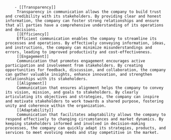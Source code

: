 		- [[Transparency]]
		 Transparency in communication allows the company to build trust and credibility with its stakeholders. By providing clear and honest information, the company can foster strong relationships and ensure that all parties have a comprehensive understanding of its operations and decisions.
		 [[Efficiency]]
		 Efficient communication enables the company to streamline its processes and operations. By effectively conveying information, ideas, and instructions, the company can minimize misunderstandings and errors, leading to improved productivity and cost-effectiveness.
		 [[Engagement]]
		 Communication that promotes engagement encourages active participation and involvement from stakeholders. By creating opportunities for feedback, discussion, and collaboration, the company can gather valuable insights, enhance innovation, and strengthen relationships with its stakeholders.
		 [[Alignment]]
		 Communication that ensures alignment helps the company to convey its vision, mission, and goals to stakeholders. By clearly articulating its objectives and strategies, the company can inspire and motivate stakeholders to work towards a shared purpose, fostering unity and coherence within the organization.
		 [[Adaptability]]
		 Communication that facilitates adaptability allows the company to respond effectively to changing circumstances and market dynamics. By keeping stakeholders informed and involved in decision-making processes, the company can quickly adapt its strategies, products, and services to meet evolving needs and stay competitive in the market.



